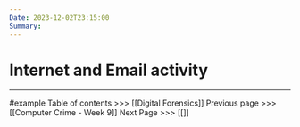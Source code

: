 ```yaml
---
Date: 2023-12-02T23:15:00
Summary:
---
```

# Internet and Email activity
---

#example
Table of contents >>> [[Digital Forensics]]
Previous page >>> [[Computer Crime - Week 9]]
Next Page >>> [[]]